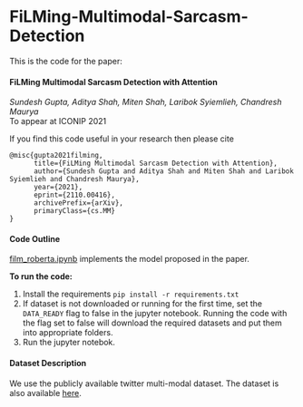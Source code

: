 # FiLMing-Multimodal-Sarcasm-Detection

This is the code for the paper:
#### FiLMing Multimodal Sarcasm Detection with Attention
*Sundesh Gupta, Aditya Shah, Miten Shah, Laribok Syiemlieh, Chandresh Maurya* <br>
To appear at ICONIP 2021

If you find this code useful in your research then please cite

``` 
@misc{gupta2021filming,
      title={FiLMing Multimodal Sarcasm Detection with Attention}, 
      author={Sundesh Gupta and Aditya Shah and Miten Shah and Laribok Syiemlieh and Chandresh Maurya},
      year={2021},
      eprint={2110.00416},
      archivePrefix={arXiv},
      primaryClass={cs.MM}
}
```

#### Code Outline

[film_roberta.ipynb](https://github.com/sundeshgupta/FiLMing-Multimodal-Sarcasm-Detection/blob/main/film_roberta.ipynb) implements the model proposed in the paper.

**To run the code:** 

1. Install the requirements `pip install -r requirements.txt`
2. If dataset is not downloaded or running for the first time, set the `DATA_READY` flag to false in the jupyter notebook. Running the code with the flag set to false will download the required datasets and put them into appropriate folders.
3. Run the jupyter notebok.

#### Dataset Description

We use the publicly available twitter multi-modal dataset. The dataset is also available [here](https://github.com/headacheboy/data-of-multimodal-sarcasm-detection).
